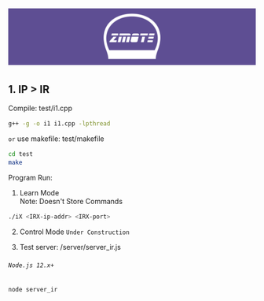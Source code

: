 # <p align="center"><img src="zmote-logo3.png"></p>
## 1. IP > IR
Compile: test/i1.cpp
```bash
g++ -g -o i1 i1.cpp -lpthread
```
`or` use makefile: test/makefile
```bash
cd test
make
```
Program Run:
1. Learn Mode
<br>	Note: Doesn't Store Commands
```bash
./iX <IRX-ip-addr> <IRX-port>
```

2. Control Mode
` Under Construction `

3. Test server: /server/server_ir.js
###### `Node.js 12.x+`
```bash
node server_ir
```
